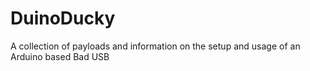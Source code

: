# DuinoDucky
A collection of payloads and information on the setup and usage of an Arduino based Bad USB
